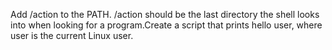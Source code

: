 Add /action to the PATH. /action should be the last directory the shell looks into when looking for a program.Create a script that prints hello user, where user is the current Linux user.